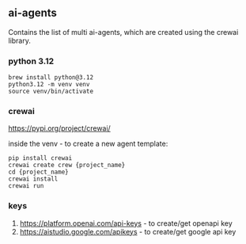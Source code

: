 ## ai-agents

Contains the list of multi ai-agents, which are created using the crewai library.

### python 3.12
``` shell
brew install python@3.12
python3.12 -m venv venv
source venv/bin/activate
```
### crewai
https://pypi.org/project/crewai/

inside the venv - to create a new agent template:

``` shell
pip install crewai
crewai create crew {project_name}
cd {project_name}
crewai install
crewai run
```
### keys
1. https://platform.openai.com/api-keys - to create/get openapi key
2. https://aistudio.google.com/apikeys - to create/get google api key